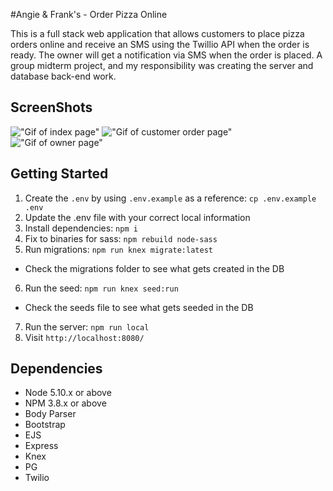 #Angie & Frank's - Order Pizza Online

This is a full stack web application that allows customers to place pizza orders online and receive an SMS using the Twillio API when the order is ready. The owner will get a notification via SMS when the order is placed. A group midterm project, and my responsibility was creating the server and database back-end work.

## ScreenShots
!["Gif of index page"](https://i.gyazo.com/ad5ded2871dd6aba62a6d1daaaff01b2.gif)
!["Gif of customer order page"](https://i.gyazo.com/7887e5c2372a3f7a4d159a0a8ed19863.gif)
!["Gif of owner page"](https://i.gyazo.com/8c9c6ffd2f4a51f94d08263e35271571.gif)

## Getting Started
1. Create the `.env` by using `.env.example` as a reference: `cp .env.example .env`
2. Update the .env file with your correct local information
3. Install dependencies: `npm i`
4. Fix to binaries for sass: `npm rebuild node-sass`
5. Run migrations: `npm run knex migrate:latest`
  - Check the migrations folder to see what gets created in the DB
6. Run the seed: `npm run knex seed:run`
  - Check the seeds file to see what gets seeded in the DB
7. Run the server: `npm run local`
8. Visit `http://localhost:8080/`

## Dependencies
- Node 5.10.x or above
- NPM 3.8.x or above
- Body Parser
- Bootstrap
- EJS
- Express
- Knex
- PG
- Twilio

